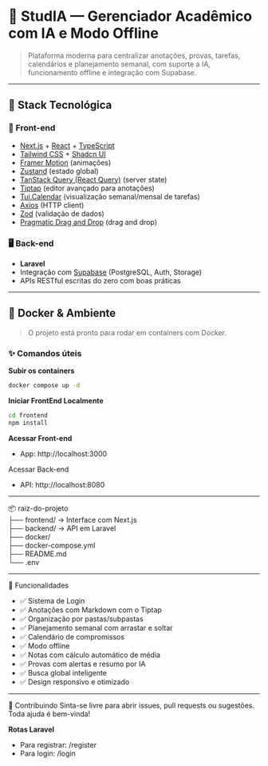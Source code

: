 # 🧠 StudIA — Gerenciador Acadêmico com IA e Modo Offline

> Plataforma moderna para centralizar anotações, provas, tarefas, calendários e planejamento semanal, com suporte a IA, funcionamento offline e integração com Supabase.

---

## 🚀 Stack Tecnológica

### 🎨 Front-end

- [Next.js](https://nextjs.org/) + [React](https://reactjs.org/) + [TypeScript](https://www.typescriptlang.org/)
- [Tailwind CSS](https://tailwindcss.com/) + [Shadcn UI](https://ui.shadcn.com/)
- [Framer Motion](https://www.framer.com/motion/) (animações)
- [Zustand](https://github.com/pmndrs/zustand) (estado global)
- [TanStack Query (React Query)](https://tanstack.com/query) (server state)
- [Tiptap](https://tiptap.dev/) (editor avançado para anotações)
- [Tui.Calendar](https://github.com/nhn/tui.calendar) (visualização semanal/mensal de tarefas)
- [Axios](https://axios-http.com/) (HTTP client)
- [Zod](https://zod.dev/) (validação de dados)
- [Pragmatic Drag and Drop](https://atlassian.design/components/pragmatic-drag-and-drop/about) (drag and drop)

### 🖥️ Back-end

- **Laravel**
- Integração com [Supabase](https://supabase.com/) (PostgreSQL, Auth, Storage)
- APIs RESTful escritas do zero com boas práticas

---

## 🐳 Docker & Ambiente

> O projeto está pronto para rodar em containers com Docker.

### ✨ Comandos úteis

**Subir os containers**
```bash
docker compose up -d
```

**Iniciar FrontEnd Localmente**
```bash
cd frontend
npm install
```

**Acessar Front-end**
- App: http://localhost:3000

Acessar Back-end
- API: http://localhost:8080

---

📦 raiz-do-projeto <br>
├── frontend/        → Interface com Next.js <br>
├── backend/         → API em Laravel <br>
├── docker/ <br>
├── docker-compose.yml <br>
├── README.md <br>
└── .env

---

🧠 Funcionalidades
- ✅ Sistema de Login
- ✅ Anotações com Markdown com o Tiptap
- ✅ Organização por pastas/subpastas
- ✅ Planejamento semanal com arrastar e soltar
- ✅ Calendário de compromissos
- ✅ Modo offline
- ✅ Notas com cálculo automático de média
- ✅ Provas com alertas e resumo por IA
- ✅ Busca global inteligente
- ✅ Design responsivo e otimizado

---

🤝 Contribuindo
Sinta-se livre para abrir issues, pull requests ou sugestões. Toda ajuda é bem-vinda!

**Rotas Laravel**
- Para registrar: /register
- Para login: /login
